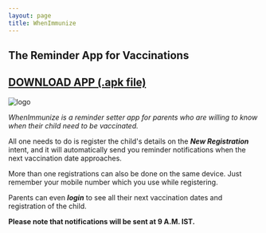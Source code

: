 ```yaml
---
layout: page
title: WhenImmunize
---
```

## The Reminder App for Vaccinations
## [DOWNLOAD APP (.apk file)](https://drive.google.com)

![logo](https://static1.squarespace.com/static/5612c70ae4b033aa912eca98/t/5633e1eae4b0e1e1577ccb14/1446240746798/wi-logo.png?format=300w)

_WhenImmunize is a reminder setter app for parents who are willing to know when their child need to be vaccinated._

All one needs to do is register the child's details on the **_New Registration_** intent, and it will automatically send you reminder notifications when the next vaccination date approaches.

More than one registrations can also be done on the same device. Just remember your mobile number which you use while registering.

Parents can even **_login_** to see all their next vaccination dates and registration of the child.

**Please note that notifications will be sent at 9 A.M. IST.**
